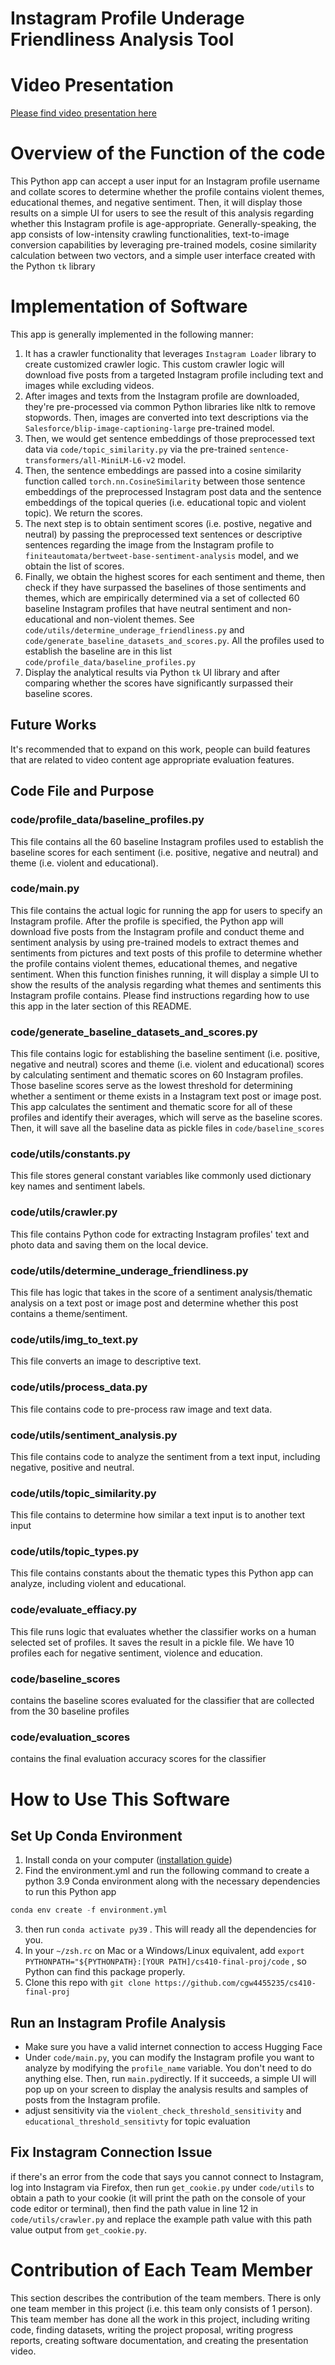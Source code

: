 # Instagram Profile Underage Friendliness Analysis Tool

# Video Presentation
[Please find video presentation here](https://veed.io/view/c5e12765-4de5-4cbb-8219-1db6b63aabfe)

# Overview of the Function of the code
This Python app can accept a user input for an Instagram profile username and collate scores to determine whether the profile contains violent themes, educational themes, and negative sentiment. Then, it will display those results on a simple UI for users to see the result of this analysis regarding whether this Instagram profile is age-appropriate. Generally-speaking, the app consists of low-intensity crawling functionalities, text-to-image conversion capabilities by leveraging pre-trained models, cosine similarity calculation between two vectors, and a simple user interface created with the Python `tk` library
 
# Implementation of Software
This app is generally implemented in the following manner:
1. It has a crawler functionality that leverages `Instagram Loader` library to create customized crawler logic. This custom crawler logic will download five posts from a targeted Instagram profile including text and images while excluding videos.
2.  After images and texts from the Instagram profile are downloaded, they're pre-processed via common Python libraries like nltk to remove stopwords. Then, images are converted into text descriptions via the `Salesforce/blip-image-captioning-large` pre-trained model.
3. Then, we would get sentence embeddings of those preprocessed text data via `code/topic_similarity.py` via the pre-trained `sentence-transformers/all-MiniLM-L6-v2` model. 
4. Then, the sentence embeddings are passed into a cosine similarity function called `torch.nn.CosineSimilarity` between those sentence embeddings of the preprocessed Instagram post data and the sentence embeddings of the topical queries (i.e. educational topic and violent topic). We return the scores.
5. The next step is to obtain sentiment scores (i.e. postive, negative and neutral) by passing the preprocessed text sentences or descriptive sentences regarding the image from the Instagram profile to `finiteautomata/bertweet-base-sentiment-analysis` model, and we obtain the list of scores.
6. Finally, we obtain the highest scores for each sentiment and theme, then check if they have surpassed the baselines of those sentiments and themes, which are empirically determined via a set of collected 60 baseline Instagram profiles that have neutral sentiment and non-educational and non-violent themes. See ` code/utils/determine_underage_friendliness.py` and `code/generate_baseline_datasets_and_scores.py`. All the profiles used to establish the baseline are in this list `code/profile_data/baseline_profiles.py`
7. Display the analytical results via Python `tk` UI library and after comparing whether the scores have significantly surpassed their baseline scores.

## Future Works
It's recommended that to expand on this work, people can build features that are related to video content age appropriate evaluation features. 

## Code File and Purpose
### code/profile_data/baseline_profiles.py
This file contains all the 60 baseline Instagram profiles used to establish the baseline scores for each sentiment (i.e. positive, negative and neutral) and theme (i.e. violent and educational). 

### code/main.py
This file contains the actual logic for running the app for users to specify an Instagram profile. After the profile is specified, the Python app will download five posts from the Instagram profile and conduct theme and sentiment analysis by using pre-trained models to extract themes and sentiments from pictures and text posts of this profile to determine whether the profile contains violent themes, educational themes, and negative sentiment. When this function finishes running, it will display a simple UI to show the results of the analysis regarding what themes and sentiments this Instagram profile contains.
Please find instructions regarding how to use this app in the later section of this README.

### code/generate_baseline_datasets_and_scores.py
This file contains logic for establishing the baseline sentiment (i.e. positive, negative and neutral) scores and theme (i.e. violent and educational) scores by calculating sentiment and thematic scores on 60 Instagram profiles. Those baseline scores serve as the lowest threshold for determining whether a sentiment or theme exists in a Instagram text post or image post. This app calculates the sentiment and thematic score for all of these profiles and identify their averages, which will serve as the baseline scores. Then, it will save all the baseline data as pickle files in `code/baseline_scores`

### code/utils/constants.py
This file stores general constant variables like commonly used dictionary key names and sentiment labels.
### code/utils/crawler.py
This file contains Python code for extracting Instagram profiles' text and photo data and saving them on the local device.
### code/utils/determine_underage_friendliness.py
This file has logic that takes in the score of a sentiment analysis/thematic analysis on a text post or image post and determine whether this post contains a theme/sentiment.
### code/utils/img_to_text.py
This file converts an image to descriptive text.
### code/utils/process_data.py
 This file contains code to pre-process raw image and text data.
### code/utils/sentiment_analysis.py
This file contains code to analyze the sentiment from a text input, including negative, positive and neutral.
### code/utils/topic_similarity.py
This file contains to determine how similar a text input is to another text input
### code/utils/topic_types.py
This file contains constants about the thematic types this Python app can analyze, including violent and educational.   
### code/evaluate_effiacy.py
This file runs logic that evaluates whether the classifier works on a human selected set of profiles. It saves the result in a pickle file. We have 10 profiles each for negative sentiment, violence and education.
### code/baseline_scores
contains the baseline scores evaluated for the classifier that are collected from the 30 baseline profiles
### code/evaluation_scores
contains the final evaluation accuracy scores for the classifier 

# How to Use This Software
## Set Up Conda Environment
1. Install conda on your computer ([installation guide](https://conda.io/projects/conda/en/latest/user-guide/install/index.html))
2. Find the environment.yml and run the following command to create a python 3.9 Conda environment along with the necessary dependencies to run this Python app 
```python
conda env create -f environment.yml
``` 
3. then run `conda activate py39` . This will ready all the dependencies for you.
4. In your `~/zsh.rc` on Mac or a Windows/Linux equivalent, add `export PYTHONPATH="${PYTHONPATH}:[YOUR PATH]/cs410-final-proj/code` , so Python can find this package properly.
5. Clone this repo with `git clone https://github.com/cgw4455235/cs410-final-proj`

## Run an Instagram Profile Analysis
* Make sure you have a valid internet connection to access Hugging Face
* Under `code/main.py`, you can modify the Instagram profile you want to analyze by modifying the `profile_name` variable. You don't need to do anything else. Then, run `main.py`directly. If it succeeds, a simple UI will pop up on your screen to display the analysis results and samples of posts from the Instagram profile.
* adjust sensitivity via the `violent_check_threshold_sensitivity` and `educational_threshold_sensitivty` for topic evaluation

## Fix Instagram Connection Issue
if there's an error from the code that says you cannot connect to Instagram, log into Instagram via Firefox, then run `get_cookie.py` under `code/utils` to obtain a path to your cookie (it will print the path on the console of your code editor or terminal), then find the path value in line 12 in `code/utils/crawler.py` and replace the example path value with this path value output from `get_cookie.py`. 

# Contribution of Each Team Member

This section describes the contribution of the team members. There is only one team member in this project (i.e. this team only consists of 1 person). This team member has done all the work in this project, including writing code, finding datasets, writing the project proposal, writing progress reports, creating software documentation, and creating the presentation video.


